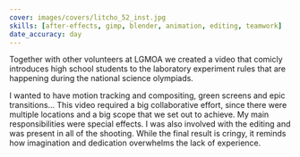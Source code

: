 ```yaml
---
cover: images/covers/litcho_52_inst.jpg
skills: [after-effects, gimp, blender, animation, editing, teamwork]
date_accuracy: day
---
```


Together with other volunteers at LGMOA we created a video that comicly introduces high school students to the laboratory experiment rules that are happening during the national science olympiads.

I wanted to have motion tracking and compositing, green screens and epic transitions... This video required a big collaborative effort, since there were multiple locations and a big scope that we set out to achieve. My main responsibilities were special effects. I was also involved with the editing and was present in all of the shooting. While the final result is cringy, it reminds how imagination and dedication overwhelms the lack of experience.
